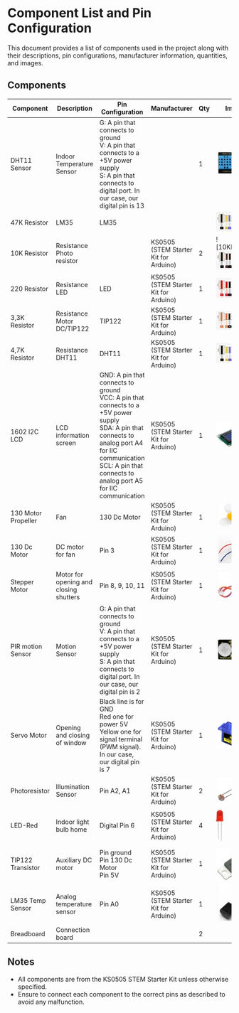 # Component List and Pin Configuration

This document provides a list of components used in the project along with their descriptions, pin configurations, manufacturer information, quantities, and images.

## Components

| Component          | Description                    | Pin Configuration                                                                                     | Manufacturer                     | Qty | Images  |
|--------------------|--------------------------------|-------------------------------------------------------------------------------------------------------|----------------------------------|-----|---------|
| DHT11 Sensor       | Indoor Temperature Sensor      | G: A pin that connects to ground<br>V: A pin that connects to a +5V power supply<br>S: A pin that connects to digital port. In our case, our digital pin is 13 |                                  | 1   | ![DHT11 Sensor](../doc/images/COMPONENTS_DHT11.png) |
| 47K Resistor        | LM35                           | LM35                                                                                                  |                                  |     |  ![47k_Resistance](../doc/images/COMPONENTS_477K.PNG)       |
| 10K Resistor        | Resistance Photo resistor      |                                                                                                       | KS0505 (STEM Starter Kit for Arduino) | 2   | ![10KResistor]![10k Resistance](../doc/images/COMPONENTS_10K.PNG) |
| 220 Resistor        | Resistance LED                 | LED                                                                                                   | KS0505 (STEM Starter Kit for Arduino) | 1   | ![220Resistor](../doc/images/COMPONENTS_220.PNG) |
| 3,3K Resistor       | Resistance Motor DC/TIP122     | TIP122                                                                                                | KS0505 (STEM Starter Kit for Arduino) | 1   | ![3,3k_Resistor](../doc/images/COMPONENTS_33K.PNG)        |
| 4,7K Resistor       | Resistance DHT11               | DHT11                                                                                                 | KS0505 (STEM Starter Kit for Arduino) | 1   | ![4,7k_Resistor](../doc/images/COMPONENTS_47K.PNG)      |
| 1602 I2C LCD       | LCD information screen         | GND: A pin that connects to ground<br>VCC: A pin that connects to a +5V power supply<br>SDA: A pin that connects to analog port A4 for IIC communication<br>SCL: A pin that connects to analog port A5 for IIC communication | KS0505 (STEM Starter Kit for Arduino) | 1   | ![1602 I2C LCD](../doc/images/COMPONENTS_LCDI2C.png) |
| 130 Motor Propeller| Fan                            | 130 Dc Motor                                                                                          | KS0505 (STEM Starter Kit for Arduino) | 1   | ![130 Motor Propeller](../doc/images/COMPONENTS_FAN.png) |
| 130 Dc Motor       | DC motor for fan               | Pin 3                                                                                                 | KS0505 (STEM Starter Kit for Arduino) | 1   | ![130 Dc Motor](../doc/images/COMPONENTS_DCMOTOR.png) |
| Stepper Motor      | Motor for opening and closing shutters | Pin 8, 9, 10, 11                                                                                        | KS0505 (STEM Starter Kit for Arduino) | 1   | ![Stepper Motor](../doc/images/COMPONENTS_STEPPER.png) |
| PIR motion Sensor  | Motion Sensor                  | G: A pin that connects to ground<br>V: A pin that connects to a +5V power supply<br>S: A pin that connects to digital port. In our case, our digital pin is 2  | KS0505 (STEM Starter Kit for Arduino) | 1   | ![PIR motion Sensor](../doc/images/COMPONENTS_PIR.png) |
| Servo Motor        | Opening and closing of window  | Black line is for GND<br>Red one for power 5V<br>Yellow one for signal terminal (PWM signal). In our case, our digital pin is 7 | KS0505 (STEM Starter Kit for Arduino) | 1   | ![Servo Motor](../doc/images/COMPONENTS_SERVO.png) |
| Photoresistor      | Illumination Sensor            | Pin A2, A1                                                                                             | KS0505 (STEM Starter Kit for Arduino) | 2   | ![Photoresistor](../doc/images/COMPONENTS_LDR.png) |
| LED-Red            | Indoor light bulb home         | Digital Pin 6                                                                                          | KS0505 (STEM Starter Kit for Arduino) | 4   | ![LED-Red](../doc/images/COMPONENTS_LED.png) |
| TIP122 Transistor  | Auxiliary DC motor             | Pin ground<br>Pin 130 Dc Motor<br>Pin 5V                                                               | KS0505 (STEM Starter Kit for Arduino) | 1   | ![TIP122 Transistor](../doc/images/COMPONENTS_TIP122.png) |
| LM35 Temp Sensor   | Analog temperature sensor      | Pin A0                                                                                                 | KS0505 (STEM Starter Kit for Arduino) | 1   | ![LM35 Temp Sensor](../doc/images/COMPONENTS_LM35.png) |
| Breadboard         | Connection board               |                                                                                                       |                                  | 2   | |

## Notes
- All components are from the KS0505 STEM Starter Kit unless otherwise specified.
- Ensure to connect each component to the correct pins as described to avoid any malfunction.
